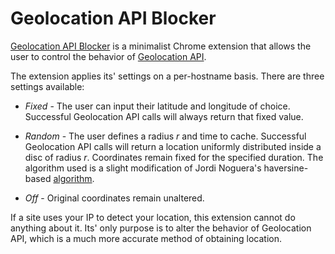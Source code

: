 # Geolocation API Blocker

[Geolocation API Blocker](https://chromewebstore.google.com/detail/geolocation-api-blocker/cbpmbkimnhdlaibdcngplgmchiibjeni) is a minimalist Chrome extension that allows the user to control the behavior of [Geolocation API]().

The extension applies its' settings on a per-hostname basis. There are three settings available:

* _Fixed_ - The user can input their latitude and longitude of choice. Successful Geolocation API calls will always return that fixed value.

* _Random_ - The user defines a radius _r_ and time to cache. Successful Geolocation API calls will return a location uniformly distributed inside a disc of radius _r_. Coordinates remain fixed for the specified duration. The algorithm used is a slight modification of Jordi Noguera's haversine-based [algorithm](https://jordinl.com/posts/2019-02-15-how-to-generate-random-geocoordinates-within-given-radius).

* _Off_ - Original coordinates remain unaltered.

If a site uses your IP to detect your location, this extension cannot do anything about it. Its' only purpose is to alter the behavior of Geolocation API, which is a much more accurate method of obtaining location.

